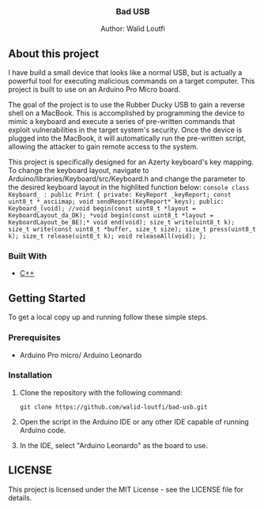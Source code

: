 <br />
<div align="center">
<h3 align="center">Bad USB</h3>
<p>Author: Walid Loutfi</p>
</div>

<!-- ABOUT THE PROJECT -->

## About this project
I have build a small device that looks like a normal USB, but is actually a powerful tool for executing malicious commands on a target computer. This project is built to use on an Arduino Pro Micro board.

The goal of the project is to use the Rubber Ducky USB to gain a reverse shell on a MacBook. This is accomplished by programming the device to mimic a keyboard and execute a series of pre-written commands that exploit vulnerabilities in the target system's security. Once the device is plugged into the MacBook, it will automatically run the pre-written script, allowing the attacker to gain remote access to the system. 

This project is specifically designed for an Azerty keyboard's key mapping. To change the keyboard layout, navigate to Arduino/libraries/Keyboard/src/Keyboard.h and change the parameter to the desired keyboard layout in the highlited function below:
    ```console
    class Keyboard_ : public Print
    {
    private:
      KeyReport _keyReport;
      const uint8_t *_asciimap;
      void sendReport(KeyReport* keys);
    public:
      Keyboard_(void);
      //void begin(const uint8_t *layout = KeyboardLayout_da_DK);
      *void begin(const uint8_t *layout = KeyboardLayout_be_BE);*
      void end(void);
      size_t write(uint8_t k);
      size_t write(const uint8_t *buffer, size_t size);
      size_t press(uint8_t k);
      size_t release(uint8_t k);
      void releaseAll(void);
    };
    ```

### Built With
* [C++](https://en.cppreference.com/w/)

<!-- GETTING STARTED -->
## Getting Started

To get a local copy up and running follow these simple steps.

### Prerequisites
* Arduino Pro micro/ Arduino Leonardo

### Installation
1. Clone the repository with the following command:
   ```console
   git clone https://github.com/walid-loutfi/bad-usb.git
   ```
   
2. Open the script in the Arduino IDE or any other IDE capable of running Arduino code.

3. In the IDE, select "Arduino Leonardo" as the board to use.

<!-- LICENSE -->
## LICENSE
This project is licensed under the MIT License - see the LICENSE file for details.